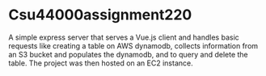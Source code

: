 # Csu44000assignment220
A simple express server that serves a Vue.js client and handles basic requests like creating a table on AWS dynamodb, collects information from an S3 bucket and populates the dynamodb, and to query and delete the table. The project was then hosted on an EC2 instance.